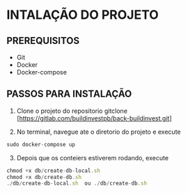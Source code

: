 # **INTALAÇÃO DO PROJETO**

## **PREREQUISITOS**

- Git
- Docker
- Docker-compose

## **PASSOS PARA INSTALAÇÃO**

1. Clone o projeto do repositorio
   gitclone [https://gitlab.com/buildinvestpb/back-buildinvest.git]

2. No terminal, navegue ate o diretorio do projeto e execute

```javascript
sudo docker-compose up
```

3. Depois que os conteiers estiverem rodando, execute

```javascript
chmod +x db/create-db-local.sh
chmod +x db/create-db.sh
./db/create-db-local.sh  ou ./db/create-db.sh
```
